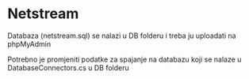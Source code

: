 # Netstream

Databaza (netstream.sql) se nalazi u DB folderu i treba ju uploadati na phpMyAdmin

Potrebno je promjeniti podatke za spajanje na databazu koji se nalaze u DatabaseConnectors.cs u DB folderu
